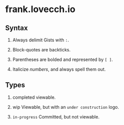 # frank.lovecch.io

## Syntax

1. Always delimit Gists with `:`.

1. Block-quotes are backticks.

1. Parentheses are bolded and represented by `[ ]`.

1. Italicize _numbers_, and always spell them out.

## Types

1. completed viewable.

1. wip Viewable, but with an `under construction` logo.

1. `in-progress` Committed, but not viewable.